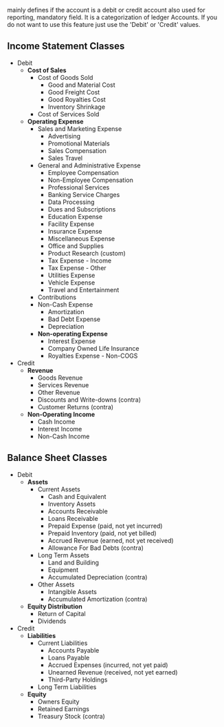 mainly defines if the account is a debit or credit account	also used for reporting, mandatory field. It is a categorization of ledger Accounts. If you do not want to use this feature just use the 'Debit' or 'Credit' values.
## Income Statement Classes 
- Debit
	- **Cost of Sales**
		- Cost of Goods Sold
			- Good and Material Cost
			- Good Freight Cost
			- Good Royalties Cost
			- Inventory Shrinkage
		- Cost of Services Sold
	- **Operating Expense**
		- Sales and Marketing Expense
			- Advertising
			- Promotional Materials
			- Sales Compensation
			- Sales Travel
		- General and Administrative Expense
			- Employee Compensation
			- Non-Employee Compensation
			- Professional Services
			- Banking Service Charges
			- Data Processing
			- Dues and Subscriptions
			- Education Expense
			- Facility Expense
			- Insurance Expense
			- Miscellaneous Expense
			- Office and Supplies
			- Product Research (custom)
			- Tax Expense - Income
			- Tax Expense - Other
			- Utilities Expense
			- Vehicle Expense
			- Travel and Entertainment
		- Contributions
		- Non-Cash Expense
			- Amortization
			- Bad Debt Expense
			- Depreciation
		- **Non-operating Expense**
			- Interest Expense
			- Company Owned Life Insurance
			- Royalties Expense - Non-COGS
- Credit
	- **Revenue**
		- Goods Revenue
		- Services Revenue
		- Other Revenue
		- Discounts and Write-downs (contra)
		- Customer Returns (contra)
	- **Non-Operating Income**
		- Cash Income
		- Interest Income
		- Non-Cash Income
## Balance Sheet Classes
 - Debit
	- **Assets**
		- Current Assets
			- Cash and Equivalent
			- Inventory Assets
			- Accounts Receivable
			- Loans Receivable
			- Prepaid Expense (paid, not yet incurred)
			- Prepaid Inventory (paid, not yet billed)
			- Accrued Revenue (earned, not yet received)
			- Allowance For Bad Debts (contra)
		- Long Term Assets
			- Land and Building
			- Equipment
			- Accumulated Depreciation (contra)
		- Other Assets
			- Intangible Assets
			- Accumulated Amortization (contra)
	- **Equity Distribution**
		- Return of Capital
		- Dividends
- Credit
	- **Liabilities**
		- Current Liabilities
			- Accounts Payable
			- Loans Payable
			- Accrued Expenses (incurred, not yet paid)
			- Unearned Revenue (received, not yet earned)
			- Third-Party Holdings
		- Long Term Liabilities
	- **Equity**
		- Owners Equity
		- Retained Earnings
		- Treasury Stock (contra)